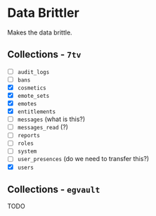 # Data Brittler

Makes the data brittle.

## Collections - `7tv`

- [ ] `audit_logs`
- [ ] `bans`
- [x] `cosmetics`
- [x] `emote_sets`
- [x] `emotes`
- [x] `entitlements`
- [ ] `messages` (what is this?)
- [ ] `messages_read` (?)
- [ ] `reports`
- [ ] `roles`
- [ ] `system`
- [ ] `user_presences` (do we need to transfer this?)
- [x] `users`

## Collections - `egvault`

TODO
